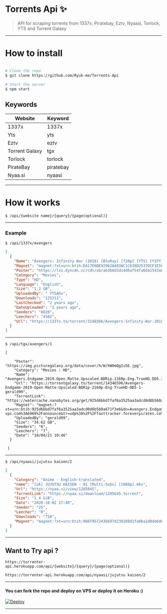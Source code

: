 # Torrents Api ✨

> API for scraping torrents from 1337x, Piratebay, Eztv, Nyaasi, Torlock, YTS and Torrent Galaxy
---
# How to install

```sh

# Clone the repo
$ git clone https://github.com/Ryuk-me/Torrents-Api

# Start the server
$ npm start

```

## Keywords

Website | Keyword
------------ | -------------
1337x | 1337x
Yts   | yts
Eztv  | eztv
Torrent Galaxy | tgx
Torlock | torlock
PirateBay | piratebay
Nyaa.si | nyaasi


---
# How it works

```
$ /api/{website name}/{query}/{page(optional)}

```
---
### Example

```
$ /api/1337x/avengers
```

```json
[
  {
    "Name": "Avengers: Infinity War (2018) [BluRay] [720p] [YTS] [YIFY]",
    "Magnet": "magnet:?xt=urn:btih:EA17E6BE92962A403AC1C638D2537DCF1E564D26&dn=Avengers%3A+Infinity+War+%282018%29+%5BBluRay%5D+%5B720p%5D+%5BYTS%5D+%5BYIFY%5D&tr=udp%3A%2F%2Ftracker.coppersurfer.tk%3A6969%2Fannounce&tr=udp%3A%2F%2F9.rarbg.com%3A2710%2Fannounce&tr=udp%3A%2F%2Fp4p.arenabg.com%3A1337&tr=udp%3A%2F%2Ftracker.leechers-paradise.org%3A6969&tr=udp%3A%2F%2Ftracker.internetwarriors.net%3A1337&tr=udp%3A%2F%2Ftracker.opentrackr.org%3A1337%2Fannounce&tr=udp%3A%2F%2Ftracker.zer0day.to%3A1337%2Fannounce&tr=udp%3A%2F%2Ftracker.leechers-paradise.org%3A6969%2Fannounce&tr=udp%3A%2F%2Fcoppersurfer.tk%3A6969%2Fannounce",
    "Poster": "https://lx1.dyncdn.cc/cdn/ab/ab366d3d14d0af54fa6da1543a618251.jpg",
    "Category": "Movies",
    "Type": "HD",
    "Language": "English",
    "Size": "1.2 GB",
    "UploadedBy": " YTSAGx",
    "Downloads": "125311",
    "LastChecked": "2 years ago",
    "DateUploaded": "2 years ago",
    "Seeders": "8828",
    "Leechers": "4502",
    "Url": "https://1337x.to/torrent/3148366/Avengers-Infinity-War-2018-BluRay-720p-YTS-YIFY/"
  }
]
```
---
```
$ /api/tgx/avengers/1
```
```
[
  
    "Poster": "https://img.picturegalaxy.org/data/cover/h/W/hWOmQgIu5E.jpg",
    "Category": "Movies : HD",
    "Name": "Avengers.Endgame.2019.Open.Matte.Upscaled.BDRip.2160p.Eng.TrueHD.DD5.1.gerald99",
    "Url": "https://torrentgalaxy.to/torrent/14346596/Avengers-Endgame-2019-Open-Matte-Upscaled-BDRip-2160p-Eng-TrueHD-DD5-1-gerald99",
    "TorrentLink": "https://watercache.nanobytes.org/get/925d6bbd7faf6a3525aa3adcd0d8b560a671f3e6/Avengers.Endgame.2019.Open.Matte.Upscaled.BDRip.2160p.Eng.TrueHD.DD5.1.gerald99",
    "Magnet": "magnet:?xt=urn:btih:925d6bbd7faf6a3525aa3adcd0d8b560a671f3e6&dn=Avengers.Endgame.2019.Open.Matte.Upscaled.BDRip.2160p.Eng.TrueHD.DD5.1.gerald99&tr=udp%3A%2F%2Ftracker.tiny-vps.com%3A6969%2Fannounce&tr=udp%3A%2F%2Ffasttracker.foreverpirates.co%3A6969%2Fannounce&tr=udp%3A%2F%2Ftracker.opentrackr.org%3A1337%2Fannounce&tr=udp%3A%2F%2Fexplodie.org%3A6969%2Fannounce&tr=udp%3A%2F%2Fopen.stealth.si%3A80%2Fannounce&tr=udp%3A%2F%2Ftracker.cyberia.is%3A6969%2Fannounce&tr=udp%3A%2F%2Fipv4.tracker.harry.lu%3A80%2Fannounce&tr=udp%3A%2F%2Ftracker.uw0.xyz%3A6969%2Fannounce&tr=udp%3A%2F%2Ftracker.dler.org%3A6969%2Fannounce&tr=udp%3A%2F%2F9.rarbg.to%3A2710%2Fannounce",
    "UploadedBy": "gerald99",
    "Size": "34.62 GB",
    "Seeders": "6",
    "Leechers": "7",
    "Date": "10/04/21 10:46"
  }
 
 ]
```
---

```
$ /api/nyaasi/jujutsu kaisen/2
```
```json
[
  {
    "Category": "Anime - English-translated",
    "name": "[ok] JUJUTSU KAISEN - 01 [Multi-Subs] [1080p].mkv",
    "Url": "https://nyaa.si/view/1285645",
    "TorrentLink": "https://nyaa.si/download/1285645.torrent",
    "Size": "1.4 GiB",
    "Date": "2020-10-02 17:48",
    "Seeder": "25",
    "Leecher": "0",
    "Downloads": "710",
    "Magnet": "magnet:?xt=urn:btih:986f957243b697d238108d1fa0ba1d0de6d602aa&dn=%5Bok%5D%20JUJUTSU%20KAISEN%20-%2001%20%5BMulti-Subs%5D%20%5B1080p%5D.mkv&tr=http%3A%2F%2Fnyaa.tracker.wf%3A7777%2Fannounce&tr=udp%3A%2F%2Fopen.stealth.si%3A80%2Fannounce&tr=udp%3A%2F%2Ftracker.opentrackr.org%3A1337%2Fannounce&tr=udp%3A%2F%2Ftracker.coppersurfer.tk%3A6969%2Fannounce&tr=udp%3A%2F%2Fexodus.desync.com%3A6969%2Fannounce"
  }
]
```
---
## Want to Try api ?

```
https://torrenter-api.herokuapp.com/api/{website}/{query}/{page(optional)}
```
```
https://torrenter-api.herokuapp.com/api/nyaasi/jujutsu kaisen/2
```
---
#### You can fork the repo and deploy on VPS or deploy it on Heroku :)  

[![Deploy](https://www.herokucdn.com/deploy/button.svg)](https://heroku.com/deploy)

---
